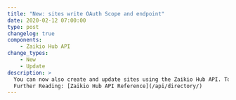 ```yaml
---
title: "New: sites write OAuth Scope and endpoint"
date: 2020-02-12 07:00:00
type: post
changelog: true
components:
    - Zaikio Hub API
change_types:
    - New
    - Update
description: >
  You can now also create and update sites using the Zaikio Hub API. To do this, you need one of the new OAuth scopes such as `directory.sites.w` or `directory.sites.rw`.<br><br>
  Further Reading: [Zaikio Hub API Reference](/api/directory/)
---
```

